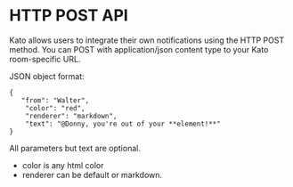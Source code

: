 HTTP POST API
=============

Kato allows users to integrate their own notifications using the HTTP POST method.
You can POST with application/json content type to your Kato room-specific URL.

JSON object format:
    
    {
       "from": "Walter",
        "color": "red",
        "renderer": "markdown",
        "text": "@Donny, you're out of your **element!**"
    }
    
All parameters but text are optional.
-  color is any html color
-  renderer can be default or markdown.
